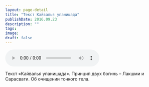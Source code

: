 ```yaml
---
layout: page-detail
title: "Текст Кайвалья упанишада"
publishDate: 2016.09.23
description: ""
tags:
image:
draft: false
---
```


<audio title="2016.09.23 - Текст Кайвалья упанишада.mp3" src="https://filer-api.advayta.org/v1.0/public/files/74097" controls=""></audio>

 Текст «Кайвалья упанишада». Принцип двух богинь – Лакшми и Сарасвати. Об очищении тонкого тела. 

  
